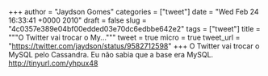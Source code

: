 
+++
author = "Jaydson Gomes"
categories = ["tweet"]
date = "Wed Feb 24 16:33:41 +0000 2010"
draft = false
slug = "4c0357e389e04bf00edded03e70dc6edbbe642e2"
tags = ["tweet"]
title = """O Twitter vai trocar o My..."""
tweet = true
micro = true
tweet_url = "https://twitter.com/jaydson/status/9582712598"
+++
O Twitter vai trocar o MySQL pelo Cassandra. Eu não sabia que a base era MySQL. http://tinyurl.com/yhpux48
